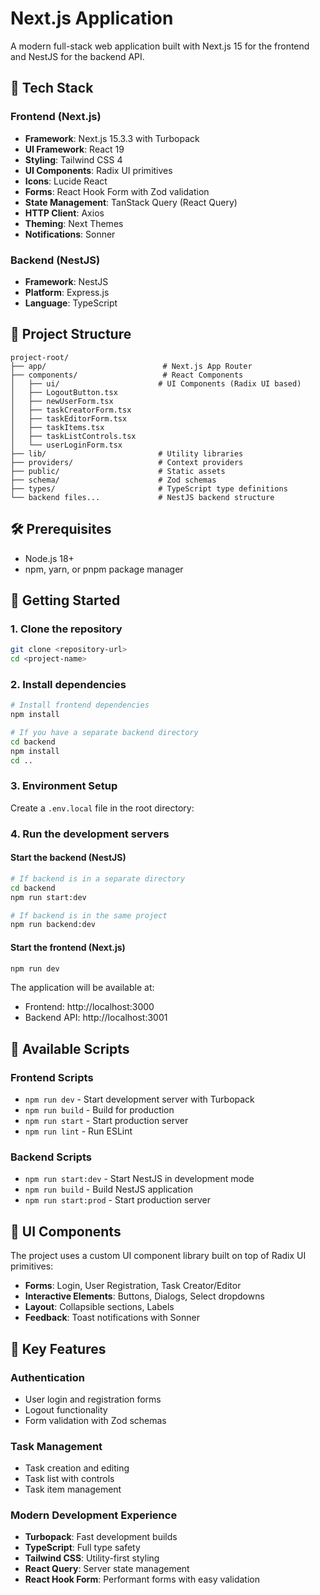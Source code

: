 # Next.js Application

A modern full-stack web application built with Next.js 15 for the frontend and NestJS for the backend API.

## 🚀 Tech Stack

### Frontend (Next.js)
- **Framework**: Next.js 15.3.3 with Turbopack
- **UI Framework**: React 19
- **Styling**: Tailwind CSS 4
- **UI Components**: Radix UI primitives
- **Icons**: Lucide React
- **Forms**: React Hook Form with Zod validation
- **State Management**: TanStack Query (React Query)
- **HTTP Client**: Axios
- **Theming**: Next Themes
- **Notifications**: Sonner

### Backend (NestJS)
- **Framework**: NestJS
- **Platform**: Express.js
- **Language**: TypeScript

## 📁 Project Structure

```
project-root/
├── app/                          # Next.js App Router
├── components/                   # React Components
│   ├── ui/                      # UI Components (Radix UI based)
│   ├── LogoutButton.tsx
│   ├── newUserForm.tsx
│   ├── taskCreatorForm.tsx
│   ├── taskEditorForm.tsx
│   ├── taskItems.tsx
│   ├── taskListControls.tsx
│   └── userLoginForm.tsx
├── lib/                         # Utility libraries
├── providers/                   # Context providers
├── public/                      # Static assets
├── schema/                      # Zod schemas
├── types/                       # TypeScript type definitions
└── backend files...             # NestJS backend structure
```

## 🛠 Prerequisites

- Node.js 18+ 
- npm, yarn, or pnpm package manager

## 🚀 Getting Started

### 1. Clone the repository

```bash
git clone <repository-url>
cd <project-name>
```

### 2. Install dependencies

```bash
# Install frontend dependencies
npm install

# If you have a separate backend directory
cd backend
npm install
cd ..
```

### 3. Environment Setup

Create a `.env.local` file in the root directory:



### 4. Run the development servers

#### Start the backend (NestJS)
```bash
# If backend is in a separate directory
cd backend
npm run start:dev

# If backend is in the same project
npm run backend:dev
```

#### Start the frontend (Next.js)
```bash
npm run dev
```

The application will be available at:
- Frontend: http://localhost:3000
- Backend API: http://localhost:3001

## 📝 Available Scripts

### Frontend Scripts
- `npm run dev` - Start development server with Turbopack
- `npm run build` - Build for production
- `npm run start` - Start production server
- `npm run lint` - Run ESLint

### Backend Scripts
- `npm run start:dev` - Start NestJS in development mode
- `npm run build` - Build NestJS application
- `npm run start:prod` - Start production server

## 🎨 UI Components

The project uses a custom UI component library built on top of Radix UI primitives:

- **Forms**: Login, User Registration, Task Creator/Editor
- **Interactive Elements**: Buttons, Dialogs, Select dropdowns
- **Layout**: Collapsible sections, Labels
- **Feedback**: Toast notifications with Sonner

## 🔧 Key Features

### Authentication
- User login and registration forms
- Logout functionality
- Form validation with Zod schemas

### Task Management
- Task creation and editing
- Task list with controls
- Task item management

### Modern Development Experience
- **Turbopack**: Fast development builds
- **TypeScript**: Full type safety
- **Tailwind CSS**: Utility-first styling
- **React Query**: Server state management
- **React Hook Form**: Performant forms with easy validation

